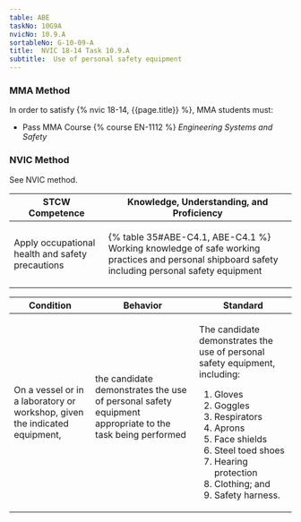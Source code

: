 ```yaml
---
table: ABE
taskNo: 10G9A
nvicNo: 10.9.A 
sortableNo: G-10-09-A
title:  NVIC 18-14 Task 10.9.A
subtitle:  Use of personal safety equipment
---
```



### MMA Method

In order to satisfy  {% nvic 18-14, {{page.title}}  %}, MMA students must:

* Pass MMA Course {% course EN-1112 %}  *Engineering Systems and Safety*


### NVIC Method

<a onclick="togglevisibility('nvic_methods')" >See NVIC method.</a>

<div id='nvic_methods' class='hide'>

<table>
<thead>
<tr>
<th class='forty'> STCW Competence </th>
<th class='sixty'> Knowledge, Understanding, and Proficiency </th>
</tr>
</thead>




<tbody>
<tr><td markdown='1'>

Apply occupational health and safety precautions

</td><td markdown='1'>

{% table 35#ABE-C4.1, ABE-C4.1 %} Working knowledge of safe working practices and personal shipboard safety including personal safety equipment

</td></tr>


</tbody>
</table>


<table>
<thead>
<tr><th class='twenty'>  Condition </th><th class='twenty'> Behavior </th><th  class='sixty'>Standard </th></tr>
</thead>
<tbody >



<tr><td markdown='1'>

On a vessel or in a laboratory or workshop, given the indicated equipment,

</td><td markdown='1'>

the candidate demonstrates the use of personal safety equipment appropriate to the task being performed

<br>

<div class="tooltip" markdown='1'>



</div>


</td><td markdown='1'>

The candidate demonstrates the use of personal safety equipment, including: 

1. Gloves
2. Goggles
3. Respirators
4. Aprons
5. Face shields
6. Steel toed shoes
7. Hearing protection
8. Clothing; and 
9. Safety harness.

</td></tr>
</tbody>
</table>
</div>
